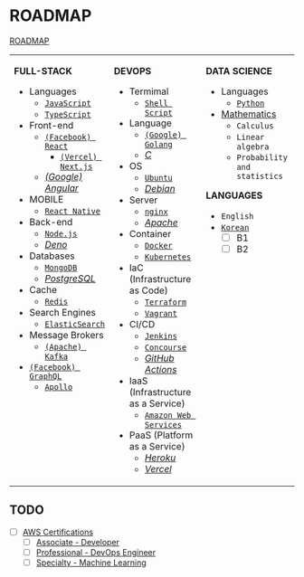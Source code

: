 # ROADMAP

[ROADMAP](https://roadmap.sh/)

<table style="width:100%"><tbody style="width:100%"><tr><td valign="top" width="33%">

**FULL-STACK**

- Languages
  - [`JavaScript`](https://www.javascript.com/)
  - [`TypeScript`](https://www.typescriptlang.org/)
- Front-end
  - [`(Facebook) React`](https://reactjs.com/)
    - [`(Vercel) Next.js`](https://nextjs.org/)
  - [_(Google) Angular_](https://angular.io/)
- MOBILE
  - [`React Native`](https://reactnative.dev/)
- Back-end
  - [`Node.js`](https://nodejs.org/en/)
  - [_Deno_](https://deno.land/)
- Databases
  - [`MongoDB`](https://www.mongodb.com/)
  - [_PostgreSQL_](https://www.postgresql.org/)
- Cache
  - [`Redis`](https://redis.io/)
- Search Engines
  - [`ElasticSearch`](https://www.elastic.co/elasticsearch/)
- Message Brokers
  - [`(Apache) Kafka`](https://kafka.apache.org/)
- [`(Facebook) GraphQL`](https://graphql.org/)
  - [`Apollo`](https://www.apollographql.com/)

</td><td valign="top" width="33%">

**DEVOPS**

- Termimal
  - [`Shell Script`](https://www.shellscript.sh/)
- Language
  - [`(Google) Golang`](https://golang.org/)
  - [_C_](https://www.cprogramming.com/)
- OS
  - [`Ubuntu`](https://ubuntu.com/)
  - [_Debian_](https://www.debian.org/)
- Server
  - [`nginx`](https://nginx.org/en/)
  - [_Apache_](https://www.apache.org/)
- Container
  - [`Docker`](https://www.docker.com/)
  - [`Kubernetes`](https://kubernetes.io/)
- IaC (Infrastructure as Code)
  - [`Terraform`](https://www.terraform.io/)
  - [`Vagrant`](https://www.vagrantup.com/)
- CI/CD
  - [`Jenkins`](https://www.jenkins.io/)
  - [`Concourse`](https://concourse-ci.org/)
  - [_GitHub Actions_](https://github.com/features/actions)
- IaaS (Infrastructure as a Service)
  - [`Amazon Web Services`](https://aws.amazon.com/)
- PaaS (Platform as a Service)
  - [_Heroku_](https://www.heroku.com/)
  - [_Vercel_](https://vercel.com/)

</td><td valign="top" width="33%">

**DATA SCIENCE**

- Languages
  - [`Python`](https://www.python.org/)
- [Mathematics](https://www.coursera.org/specializations/mathematics-for-data-science)
  - `Calculus`
  - `Linear algebra`
  - `Probability and statistics`

**LANGUAGES**

- `English`
- [`Korean`](https://www.howtostudykorean.com/)
  - [ ] B1
  - [ ] B2

</td></tr></tbody></table>

## TODO

- [ ] [AWS Certifications](https://aws.amazon.com/certification/)
  - [ ] [Associate - Developer](https://aws.amazon.com/certification/certified-developer-associate/)
  - [ ] [Professional - DevOps Engineer](https://aws.amazon.com/certification/certified-devops-engineer-professional/)
  - [ ] [Specialty - Machine Learning](https://aws.amazon.com/certification/certified-machine-learning-specialty/)
